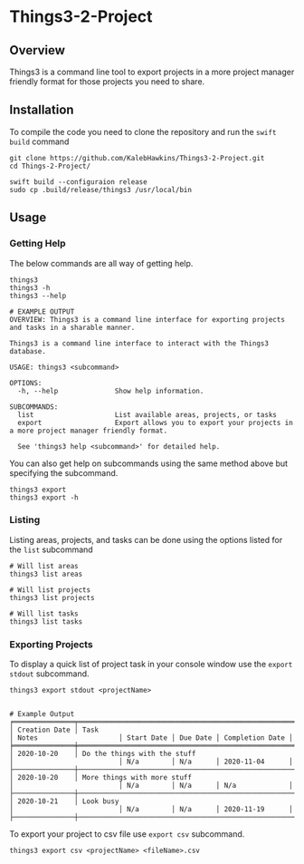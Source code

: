 # Things3-2-Project

## Overview 

Things3 is a command line tool to export projects in a more project manager friendly format for those projects you need to share. 

## Installation

To compile the code you need to clone the repository and run the `swift build` command

```shell
git clone https://github.com/KalebHawkins/Things3-2-Project.git
cd Things-2-Project/

swift build --configuraion release
sudo cp .build/release/things3 /usr/local/bin
```

## Usage

### Getting Help

The below commands are all way of getting help. 

```
things3
things3 -h
things3 --help

# EXAMPLE OUTPUT
OVERVIEW: Things3 is a command line interface for exporting projects and tasks in a sharable manner.

Things3 is a command line interface to interact with the Things3 database.

USAGE: things3 <subcommand>

OPTIONS:
  -h, --help              Show help information.

SUBCOMMANDS:
  list                    List available areas, projects, or tasks
  export                  Export allows you to export your projects in a more project manager friendly format.

  See 'things3 help <subcommand>' for detailed help.
```

You can also get help on subcommands using the same method above but specifying the subcommand.

```
things3 export
things3 export -h
```

### Listing 

Listing  areas, projects, and tasks can be done using the options listed for the `list` subcommand

```
# Will list areas
things3 list areas

# Will list projects
things3 list projects

# Will list tasks
things3 list tasks
```

### Exporting Projects

To display a quick list of project task in your console window use the `export stdout` subcommand.

```
things3 export stdout <projectName>


# Example Output
╒═══════════════╤══════════════════════════════════════════════════════════════════════════════╤══════════════════════════╤════════════╤══════════╤═════════════════╤
│ Creation Date │ Task                                                                         │ Notes                    │ Start Date │ Due Date │ Completion Date │
╞═══════════════╪══════════════════════════════════════════════════════════════════════════════╪══════════════════════════╪════════════╪══════════╪═════════════════╤
│ 2020-10-20    │ Do the things with the stuff                                                 │                          │ N/a        │ N/a      │ 2020-11-04      │
├───────────────┼──────────────────────────────────────────────────────────────────────────────┼──────────────────────────┼────────────┼──────────┼─────────────────┼
│ 2020-10-20    │ More things with more stuff                                                  │                          │ N/a        │ N/a      │ N/a             │
├───────────────┼──────────────────────────────────────────────────────────────────────────────┼──────────────────────────┼────────────┼──────────┼─────────────────┼
│ 2020-10-21    │ Look busy                                                                    │                          │ N/a        │ N/a      │ 2020-11-19      │ 
├───────────────┼──────────────────────────────────────────────────────────────────────────────┼──────────────────────────┼────────────┼──────────┼─────────────────┼
```

To export your project to csv file use `export csv` subcommand.

```
things3 export csv <projectName> <fileName>.csv
```
